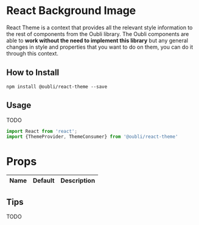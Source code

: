 # React Background Image
React Theme is a context that provides all the relevant style information to the rest
of components from the Oubli library. The Oubli components are
able to **work without the need to implement this library** but any general changes in style and properties
that you want to do on them, you can do it through this context.

## How to Install

```$xslt
npm install @oubli/react-theme --save
```

## Usage
TODO

```javascript
import React from 'react';
import {ThemeProvider, ThemeConsumer} from '@oubli/react-theme'

```

# Props
| Name          | Default       | Description  |
| ------------- |:-------------:| ------------:|


## Tips 
TODO
